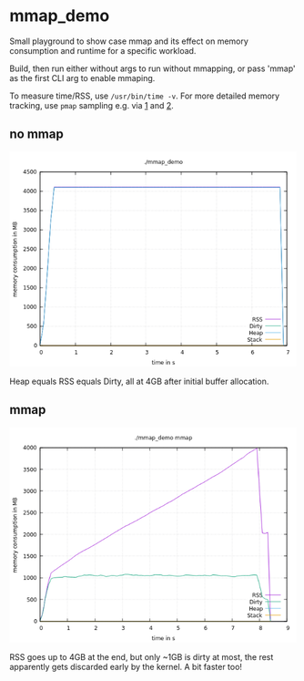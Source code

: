 # mmap_demo

Small playground to show case mmap and its effect on memory consumption and runtime for a specific workload.

Build, then run either without args to run without mmapping, or pass 'mmap' as the first CLI arg to enable mmaping.

To measure time/RSS, use `/usr/bin/time -v`. For more detailed memory tracking, use `pmap` sampling e.g. via [1] and [2].

[1]: https://github.com/milianw/shell-helpers/blob/master/track_memory.sh
[2]: https://github.com/milianw/shell-helpers/blob/master/show_memory.sh

## no mmap

![no mmap](no_mmap.png)

Heap equals RSS equals Dirty, all at 4GB after initial buffer allocation.

## mmap

![no mmap](mmap.png)

RSS goes up to 4GB at the end, but only ~1GB is dirty at most, the rest apparently gets discarded early by the kernel. A bit faster too!
